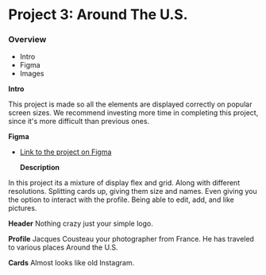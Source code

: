 # Project 3: Around The U.S.

### Overview

- Intro
- Figma
- Images

**Intro**

This project is made so all the elements are displayed correctly on popular screen sizes. We recommend investing more time in completing this project, since it's more difficult than previous ones.

**Figma**

- [Link to the project on Figma](https://www.figma.com/file/ii4xxsJ0ghevUOcssTlHZv/Sprint-3%3A-Around-the-US?node-id=0%3A1)

  **Description**

In this project its a mixture of display flex and grid. Along with different resolutions. Splitting cards up, giving them size and names. Even giving you the option to interact with the profile. Being able to edit, add, and like pictures.

**Header**
Nothing crazy just your simple logo.

**Profile**
Jacques Cousteau your photographer from France. He has traveled to various places Around the U.S.

**Cards**
Almost looks like old Instagram.
